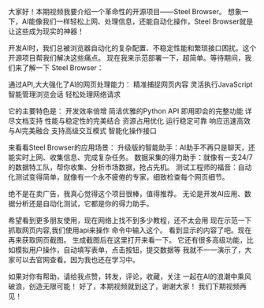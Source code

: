 大家好！本期视频我要介绍一个革命性的开源项目——Steel Browser。
想象一下，AI能像我们一样轻松上网、处理信息，还能自动化操作，Steel Browser就是让这些成为现实的神器！

开发AI时，我们总被浏览器自动化的复杂配置、不稳定性能和繁琐接口困扰。这个开源项目帮我们解决这些痛点。
现在我来示范部署一下，超简单。等待期间，我们来了解一下 Steel Browser：

通过API,大大强化了AI的网页处理能力：
精准捕捉网页内容
灵活执行JavaScript
智能管理浏览会话
轻松处理网络请求

它的主要特色是：
开发效率倍增
简洁优雅的Python API
即用即会的完整功能
详尽文档支持
性能与稳定性的完美结合
资源占用优化
运行稳定可靠
响应迅速高效
与AI完美融合
支持高级交互模式
智能化操作接口

来看看Steel Browser的应用场景：
升级版的智能助手：AI助手不再只是聊天，还能实时上网、收集信息、完成复杂任务。
数据采集的得力助手：就像有一支24/7的数据特工队，帮你收集、分析市场数据，抢占先机。
测试工程师的福音：自动化测试变得简单，就像有一个永不疲倦的专家，细致检查每个网页细节。


绝不是在卖广告，我真心觉得这个项目很棒，值得推荐。
无论是开发AI应用、数据分析还是自动化测试，它都是你的得力助手。

希望看到更多朋友使用，现在网络上找不到多少教程，还不太会用
现在示范一下抓取网页内容,我们使用api来操作
命令中输入这个。
看到显示的内容了吧。现在再来获取网页截图。
生成截图后在这里打开来看一下。
它还有很多高级功能，比如模拟用户操作，自动填写表单，点击按钮，提交数据等
我就不一一演示了，大家可以去官网查看。因为我也还在学习中。

如果对你有帮助，请给我点赞，转发，评论，收藏，关注
一起在AI的浪潮中乘风破浪，创造无限可能！
好了，本期视频就到这了，谢谢大家！
我们下期视频再见！
